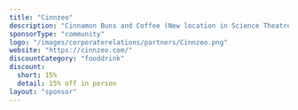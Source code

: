 ```yaml
---
title: "Cinnzeo"
description: "Cinnamon Buns and Coffee (New location in Science Theatres!)"
sponsorType: "community"
logo: "/images/corporaterelations/partners/Cinnzeo.png"
website: "https://cinnzeo.com/"
discountCategory: "fooddrink"
discount:
  short: 15%
  detail: 15% off in person
layout: "sponsor"
---
```


